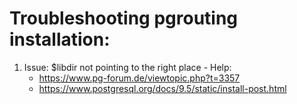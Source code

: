 # Troubleshooting pgrouting installation:
  1. Issue: $libdir not pointing to the right place
    - Help:
      - https://www.pg-forum.de/viewtopic.php?t=3357 
      - https://www.postgresql.org/docs/9.5/static/install-post.html
